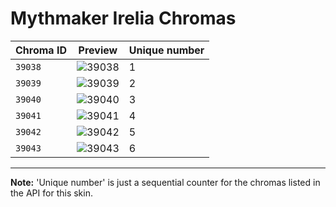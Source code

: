 # Mythmaker Irelia Chromas

| Chroma ID | Preview | Unique number |
|---|---|---|
| `39038` | ![39038](https://raw.communitydragon.org/latest/plugins/rcp-be-lol-game-data/global/default/v1/champion-chroma-images/39/39038.png) | 1 |
| `39039` | ![39039](https://raw.communitydragon.org/latest/plugins/rcp-be-lol-game-data/global/default/v1/champion-chroma-images/39/39039.png) | 2 |
| `39040` | ![39040](https://raw.communitydragon.org/latest/plugins/rcp-be-lol-game-data/global/default/v1/champion-chroma-images/39/39040.png) | 3 |
| `39041` | ![39041](https://raw.communitydragon.org/latest/plugins/rcp-be-lol-game-data/global/default/v1/champion-chroma-images/39/39041.png) | 4 |
| `39042` | ![39042](https://raw.communitydragon.org/latest/plugins/rcp-be-lol-game-data/global/default/v1/champion-chroma-images/39/39042.png) | 5 |
| `39043` | ![39043](https://raw.communitydragon.org/latest/plugins/rcp-be-lol-game-data/global/default/v1/champion-chroma-images/39/39043.png) | 6 |

---

**Note:** 'Unique number' is just a sequential counter for the chromas listed in the API for this skin.
